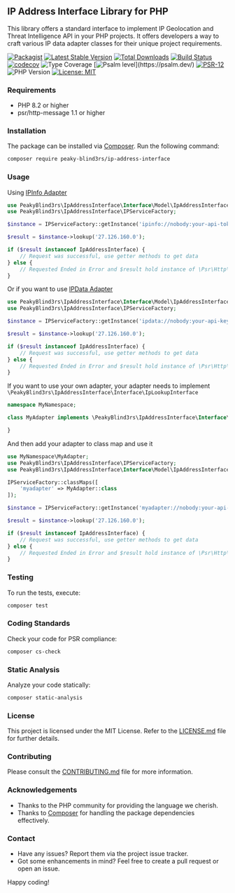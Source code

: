 ## IP Address Interface Library for PHP

This library offers a standard interface to implement IP Geolocation and Threat Intelligence API in your PHP projects. It offers developers a way to craft various IP data adapter classes for their unique project requirements.

[![Packagist](https://img.shields.io/packagist/v/peaky-blind3rs/ip-address-interface.svg)](https://packagist.org/packages/peaky-blind3rs/ip-address-interface)
[![Latest Stable Version](https://poser.pugx.org/peaky-blind3rs/ip-address-interface/v)](https://packagist.org/packages/peaky-blind3rs/ip-address-interface)
[![Total Downloads](https://img.shields.io/packagist/dt/peaky-blind3rs/ip-address-interface.svg?style=flat-square)](https://packagist.org/packages/peaky-blind3rs/ip-address-interface)
[![Build Status](https://github.com/peaky-blind3rs/ip-address-interface/actions/workflows/main.yml/badge.svg)](https://github.com/peaky-blind3rs/ip-address-interface/actions)
[![codecov](https://codecov.io/gh/Peaky-Blind3rs/ip-address-interface/branch/main/graph/badge.svg?token=ASNAX7ED01)](https://codecov.io/gh/Peaky-Blind3rs/ip-address-interface)
![Type Coverage](https://shepherd.dev/github/Peaky-Blind3rs/ip-address-interface/coverage.svg)
[![Psalm level](https://shepherd.dev/github/Peaky-Blind3rs/ip-address-interface/level.svg?)](https://psalm.dev/)
[![PSR-12](https://img.shields.io/badge/code%20style-PSR--12-brightgreen)](https://www.php-fig.org/psr/psr-12/)
![PHP Version](https://img.shields.io/badge/php-%3E%3D8.2.7-blue)
[![License: MIT](https://img.shields.io/badge/License-MIT-yellow.svg)](https://opensource.org/licenses/MIT)

### Requirements

- PHP 8.2 or higher
- psr/http-message 1.1 or higher

### Installation

The package can be installed via [Composer](https://getcomposer.org/). Run the following command:

```bash
composer require peaky-blind3rs/ip-address-interface
```

### Usage

Using [IPInfo Adapter](https://ipinfo.io)

```php
use PeakyBlind3rs\IpAddressInterface\Interface\Model\IpAddressInterface;
use PeakyBlind3rs\IpAddressInterface\IPServiceFactory;

$instance = IPServiceFactory::getInstance('ipinfo://nobody:your-api-token@ipinfo.io/?timeout=30');

$result = $instance->lookup('27.126.160.0');

if ($result instanceof IpAddressInterface) {
    // Request was successful, use getter methods to get data
} else {
    // Requested Ended in Error and $result hold instance of \Psr\Http\Message\ResponseInterface
}
```
Or if you want to use [IPData Adapter](https://ipdata.co)

```php
use PeakyBlind3rs\IpAddressInterface\Interface\Model\IpAddressInterface;
use PeakyBlind3rs\IpAddressInterface\IPServiceFactory;

$instance = IPServiceFactory::getInstance('ipdata://nobody:your-api-key@ipdata.co/?timeout=30');

$result = $instance->lookup('27.126.160.0');

if ($result instanceof IpAddressInterface) {
    // Request was successful, use getter methods to get data
} else {
    // Requested Ended in Error and $result hold instance of \Psr\Http\Message\ResponseInterface
}
```
If you want to use your own adapter, your adapter needs to implement `\PeakyBlind3rs\IpAddressInterface\Interface\IpLookupInterface`

```php
namespace MyNamespace;

class MyAdapter implements \PeakyBlind3rs\IpAddressInterface\Interface\IpLookupInterface {

}

```
And then add your adapter to class map and use it

```php
use MyNamespace\MyAdapter;
use PeakyBlind3rs\IpAddressInterface\IPServiceFactory;
use PeakyBlind3rs\IpAddressInterface\Interface\Model\IpAddressInterface;

IPServiceFactory::classMaps([
    'myadapter' => MyAdapter::class
]);

$instance = IPServiceFactory::getInstance('myadapter://nobody:your-api-key@myadapter-api.tld/?timeout=30');

$result = $instance->lookup('27.126.160.0');

if ($result instanceof IpAddressInterface) {
    // Request was successful, use getter methods to get data
} else {
    // Requested Ended in Error and $result hold instance of \Psr\Http\Message\ResponseInterface
}
```

### Testing

To run the tests, execute: 

```bash
composer test
```

### Coding Standards

Check your code for PSR compliance: 

```bash
composer cs-check
```

### Static Analysis

Analyze your code statically: 

```bash
composer static-analysis
```

### License

This project is licensed under the MIT License. Refer to the [LICENSE.md](LICENSE.md) file for further details.

### Contributing

Please consult the [CONTRIBUTING.md](CONTRIBUTING.md) file for more information.

### Acknowledgements

- Thanks to the PHP community for providing the language we cherish.
- Thanks to [Composer](https://getcomposer.org/) for handling the package dependencies effectively.

### Contact

- Have any issues? Report them via the project issue tracker.
- Got some enhancements in mind? Feel free to create a pull request or open an issue.

Happy coding!